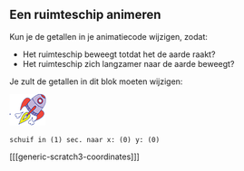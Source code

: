 ## Een ruimteschip animeren

Kun je de getallen in je animatiecode wijzigen, zodat:

+ Het ruimteschip beweegt totdat het de aarde raakt?
+ Het ruimteschip zich langzamer naar de aarde beweegt?

Je zult de getallen in dit blok moeten wijzigen:

![Ruimteschip sprite](images/sprite-spaceship.png)

```blocks3
schuif in (1) sec. naar x: (0) y: (0)
```

[[[generic-scratch3-coordinates]]]